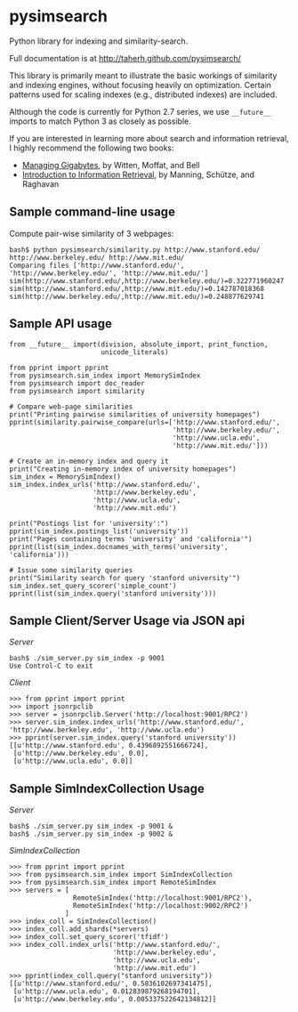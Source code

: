 pysimsearch
===========

Python library for indexing and similarity-search.

Full documentation is at http://taherh.github.com/pysimsearch/

This library is primarily meant to illustrate the basic workings of similarity
and indexing engines, without focusing heavily on optimization.  Certain
patterns used for scaling indexes (e.g., distributed indexes) are included.

Although the code is currently for Python 2.7 series, we use ``__future__``
imports to match Python 3 as closely as possible.

If you are interested in learning more about search and information retrieval,
I highly recommend the following two books:

* [Managing Gigabytes](http://amzn.to/qg6Zhe), by Witten, Moffat, and Bell
* [Introduction to Information Retrieval](http://amzn.to/oz2O27), by Manning, Schütze, and Raghavan

Sample command-line usage
-------------------------

Compute pair-wise similarity of 3 webpages:

    bash$ python pysimsearch/similarity.py http://www.stanford.edu/ http://www.berkeley.edu/ http://www.mit.edu/
    Comparing files ['http://www.stanford.edu/', 'http://www.berkeley.edu/', 'http://www.mit.edu/']
    sim(http://www.stanford.edu/,http://www.berkeley.edu/)=0.322771960247
    sim(http://www.stanford.edu/,http://www.mit.edu/)=0.142787018368
    sim(http://www.berkeley.edu/,http://www.mit.edu/)=0.248877629741

Sample API usage
----------------

    from __future__ import(division, absolute_import, print_function,
                           unicode_literals)
    
    from pprint import pprint
    from pysimsearch.sim_index import MemorySimIndex
    from pysimsearch import doc_reader
    from pysimsearch import similarity
        
    # Compare web-page similarities
    print("Printing pairwise similarities of university homepages")
    pprint(similarity.pairwise_compare(urls=['http://www.stanford.edu/',
                                             'http://www.berkeley.edu/',
                                             'http://www.ucla.edu',
                                             'http://www.mit.edu/']))
    
    # Create an in-memory index and query it
    print("Creating in-memory index of university homepages")
    sim_index = MemorySimIndex()
    sim_index.index_urls('http://www.stanford.edu/',
                         'http://www.berkeley.edu',
                         'http://www.ucla.edu',
                         'http://www.mit.edu')
                              
    print("Postings list for 'university':")
    pprint(sim_index.postings_list('university'))
    print("Pages containing terms 'university' and 'california'")
    pprint(list(sim_index.docnames_with_terms('university', 'california')))
       
    # Issue some similarity queries
    print("Similarity search for query 'stanford university'")
    sim_index.set_query_scorer('simple_count')
    pprint(list(sim_index.query('stanford university')))


Sample Client/Server Usage via JSON api
---------------------------------------

*Server*

    bash$ ./sim_server.py sim_index -p 9001
    Use Control-C to exit

*Client*

    >>> from pprint import pprint
    >>> import jsonrpclib
    >>> server = jsonrpclib.Server('http://localhost:9001/RPC2')
    >>> server.sim_index.index_urls('http://www.stanford.edu/', 'http://www.berkeley.edu', 'http://www.ucla.edu')
    >>> pprint(server.sim_index.query('stanford university'))
    [[u'http://www.stanford.edu', 0.4396892551666724],
     [u'http://www.berkeley.edu', 0.0],
     [u'http://www.ucla.edu', 0.0]]


Sample SimIndexCollection Usage
-------------------------------

*Server*

    bash$ ./sim_server.py sim_index -p 9001 &
    bash$ ./sim_server.py sim_index -p 9002 &

*SimIndexCollection*

    >>> from pprint import pprint
    >>> from pysimsearch.sim_index import SimIndexCollection
    >>> from pysimsearch.sim_index import RemoteSimIndex
    >>> servers = [
                    RemoteSimIndex('http://localhost:9001/RPC2'),
                    RemoteSimIndex('http://localhost:9002/RPC2')
                  ]
    >>> index_coll = SimIndexCollection()
    >>> index_coll.add_shards(*servers)
    >>> index_coll.set_query_scorer('tfidf')
    >>> index_coll.index_urls('http://www.stanford.edu/',
                              'http://www.berkeley.edu',
                              'http://www.ucla.edu',
                              'http://www.mit.edu')
    >>> pprint(index_coll.query("stanford university"))
    [[u'http://www.stanford.edu/', 0.5836102697341475],
     [u'http://www.ucla.edu', 0.012839879268194701],
     [u'http://www.berkeley.edu', 0.005337522642134812]]
